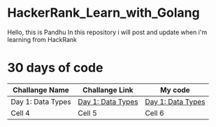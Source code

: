 # HackerRank_Learn_with_Golang

Hello, this is Pandhu
In this repository i will post and update when i'm learning from HackRank

# 30 days of code

| Challange Name | Challange Link | My code |
| -------- | -------- | -------- |
| Day 1: Data Types  | [Day 1: Data Types](https://www.hackerrank.com/challenges/30-data-types/problem?h_r=email&unlock_token=f4543f9db492fe672dfb121c3a42daff622b4cc2&utm_campaign=30_days_of_code_continuous&utm_medium=email&utm_source=daily_reminder)  | [Day 1: Data Types](https://github.com/pandhu-picahyo/HackerRank_Learn_with_Golang/tree/master/Day%201%20Data%20Type)   |
| Cell 4   | Cell 5   | Cell 6   |
